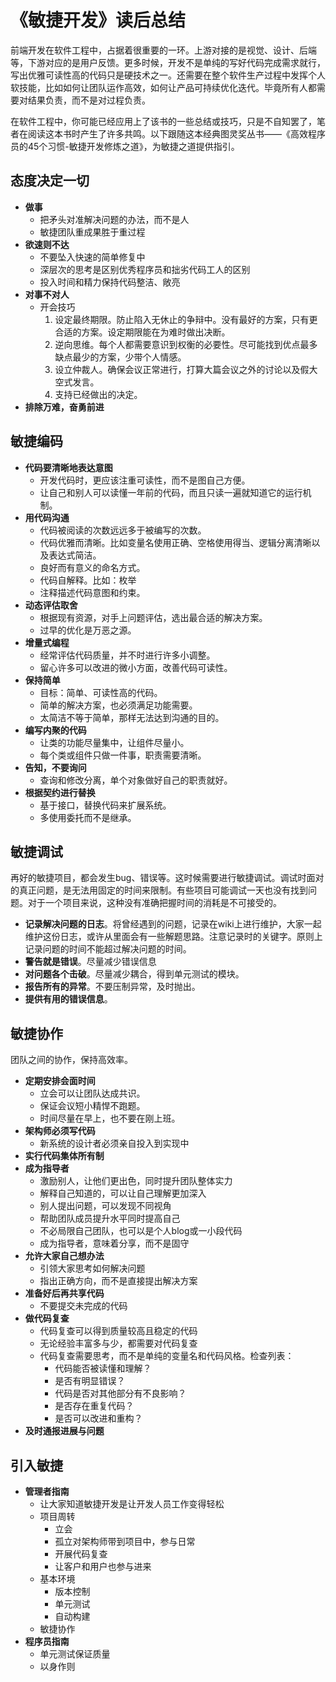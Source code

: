 # 《敏捷开发》读后总结

前端开发在软件工程中，占据着很重要的一环。上游对接的是视觉、设计、后端等，下游对应的是用户反馈。更多时候，开发不是单纯的写好代码完成需求就行，写出优雅可读性高的代码只是硬技术之一。还需要在整个软件生产过程中发挥个人软技能，比如如何让团队运作高效，如何让产品可持续优化迭代。毕竟所有人都需要对结果负责，而不是对过程负责。

在软件工程中，你可能已经应用上了该书的一些总结或技巧，只是不自知罢了，笔者在阅读这本书时产生了许多共鸣。以下跟随这本经典图灵奖丛书——《高效程序员的45个习惯-敏捷开发修炼之道》，为敏捷之道提供指引。

## 态度决定一切

* **做事**
    * 把矛头对准解决问题的办法，而不是人
    * 敏捷团队重成果胜于重过程
* **欲速则不达**
    * 不要坠入快速的简单修复中
    * 深层次的思考是区别优秀程序员和拙劣代码工人的区别
    * 投入时间和精力保持代码整洁、敞亮
* **对事不对人**
    * 开会技巧
        1. 设定最终期限。防止陷入无休止的争辩中。没有最好的方案，只有更合适的方案。设定期限能在为难时做出决断。
        2. 逆向思维。每个人都需要意识到权衡的必要性。尽可能找到优点最多缺点最少的方案，少带个人情感。
        3. 设立仲裁人。确保会议正常进行，打算大篇会议之外的讨论以及假大空式发言。
        4. 支持已经做出的决定。
* **排除万难，奋勇前进**

## 敏捷编码

* **代码要清晰地表达意图**
    * 开发代码时，更应该注重可读性，而不是图自己方便。
    * 让自己和别人可以读懂一年前的代码，而且只读一遍就知道它的运行机制。
* **用代码沟通**
    * 代码被阅读的次数远远多于被编写的次数。
    * 代码优雅而清晰。比如变量名使用正确、空格使用得当、逻辑分离清晰以及表达式简洁。
    * 良好而有意义的命名方式。
    * 代码自解释。比如：枚举
    * 注释描述代码意图和约束。
* **动态评估取舍**
    * 根据现有资源，对手上问题评估，选出最合适的解决方案。
    * 过早的优化是万恶之源。
* **增量式编程**
    * 经常评估代码质量，并不时进行许多小调整。
    * 留心许多可以改进的微小方面，改善代码可读性。
* **保持简单**
    * 目标：简单、可读性高的代码。
    * 简单的解决方案，也必须满足功能需要。
    * 太简洁不等于简单，那样无法达到沟通的目的。
* **编写内聚的代码**
    * 让类的功能尽量集中，让组件尽量小。
    * 每个类或组件只做一件事，职责需要清晰。
* **告知，不要询问**
    * 查询和修改分离，单个对象做好自己的职责就好。
* **根据契约进行替换**
    * 基于接口，替换代码来扩展系统。
    * 多使用委托而不是继承。

## 敏捷调试
再好的敏捷项目，都会发生bug、错误等。这时候需要进行敏捷调试。调试时面对的真正问题，是无法用固定的时间来限制。有些项目可能调试一天也没有找到问题。对于一个项目来说，这种没有准确把握时间的消耗是不可接受的。

* **记录解决问题的日志**。将曾经遇到的问题，记录在wiki上进行维护，大家一起维护这份日志，或许从里面会有一些解题思路。注意记录时的关键字。原则上记录问题的时间不能超过解决问题的时间。
* **警告就是错误**。尽量减少错误信息
* **对问题各个击破**。尽量减少耦合，得到单元测试的模块。
* **报告所有的异常**。不要压制异常，及时抛出。
* **提供有用的错误信息**。

## 敏捷协作
团队之间的协作，保持高效率。

* **定期安排会面时间**
    * 立会可以让团队达成共识。
    * 保证会议短小精悍不跑题。
    * 时间尽量在早上，也不要在刚上班。
* **架构师必须写代码**
    * 新系统的设计者必须亲自投入到实现中
* **实行代码集体所有制**
* **成为指导者**
    * 激励别人，让他们更出色，同时提升团队整体实力
    * 解释自己知道的，可以让自己理解更加深入
    * 别人提出问题，可以发现不同视角
    * 帮助团队成员提升水平同时提高自己
    * 不必局限自己团队，也可以是个人blog或一小段代码
    * 成为指导者，意味着分享，而不是固守
* **允许大家自己想办法**
    * 引领大家思考如何解决问题
    * 指出正确方向，而不是直接提出解决方案
* **准备好后再共享代码**
    * 不要提交未完成的代码
* **做代码复查**
    * 代码复查可以得到质量较高且稳定的代码
    * 无论经验丰富多与少，都需要对代码复查
    * 代码复查需要思考，而不是单纯的变量名和代码风格。检查列表：
        * 代码能否被读懂和理解？
        * 是否有明显错误？
        * 代码是否对其他部分有不良影响？
        * 是否存在重复代码？
        * 是否可以改进和重构？
* **及时通报进展与问题**

## 引入敏捷
* **管理者指南**
    * 让大家知道敏捷开发是让开发人员工作变得轻松
    * 项目周转
        * 立会
        * 孤立对架构师带到项目中，参与日常
        * 开展代码复查
        * 让客户和用户也参与进来
    * 基本环境
        * 版本控制
        * 单元测试
        * 自动构建
    * 敏捷协作
*  **程序员指南**
    * 单元测试保证质量
    * 以身作则
